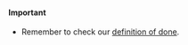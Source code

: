 #### Important
- Remember to check our [definition of done](https://sonatype.atlassian.net/wiki/spaces/AVD/pages/8946062/AVD+Definition+of+Done+for+Stories).
